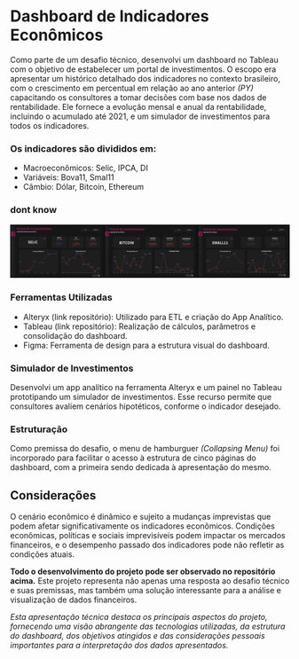 # Dashboard de Indicadores Econômicos
Como parte de um desafio técnico, desenvolvi um dashboard no Tableau com o objetivo de estabelecer um portal de investimentos. O escopo era apresentar um histórico detalhado dos indicadores no contexto brasileiro, com o crescimento em percentual em relação ao ano anterior *(PY)* capacitando os consultores a tomar decisões com base nos dados de rentabilidade. Ele fornece a evolução mensal e anual da rentabilidade, incluindo o acumulado até 2021, e um simulador de investimentos para todos os indicadores. 

### Os indicadores são divididos em:
- Macroeconômicos: Selic, IPCA, DI
- Variáveis: Bova11, Smal11
- Câmbio: Dólar, Bitcoin, Ethereum

<html lang="pt-br"><head>
<meta charset="utf-8"></head><body><h3> dont know </h3><img src="Imagens/indicadores.png" /></body></html>

### Ferramentas Utilizadas
- Alteryx (link repositório): Utilizado para ETL e criação do App Analítico.
- Tableau (link repositório): Realização de cálculos, parâmetros e consolidação do dashboard.
- Figma: Ferramenta de design para a estrutura visual do dashboard.

### Simulador de Investimentos
Desenvolvi um app analítico na ferramenta Alteryx e um painel no Tableau prototipando um simulador de investimentos. Esse recurso permite que consultores avaliem cenários hipotéticos, conforme o indicador desejado.

### Estruturação
Como premissa do desafio, o menu de hamburguer *(Collapsing Menu)* foi incorporado para facilitar o acesso à estrutura de cinco páginas do dashboard, com a primeira sendo dedicada à apresentação do mesmo.
## Considerações
O cenário econômico é dinâmico e sujeito a mudanças imprevistas que podem afetar significativamente os indicadores econômicos. Condições econômicas, políticas e sociais imprevisíveis podem impactar os mercados financeiros, e o desempenho passado dos indicadores pode não refletir as condições atuais.

**Todo o desenvolvimento do projeto pode ser observado no repositório acima.** Este projeto representa não apenas uma resposta ao desafio técnico e suas premissas, mas também uma solução interessante para a análise e visualização de dados financeiros. 


*Esta apresentação técnica destaca os principais aspectos do projeto, fornecendo uma visão abrangente das tecnologias utilizadas, da estrutura do dashboard, dos objetivos atingidos e das considerações pessoais importantes para a interpretação dos dados apresentados.*
